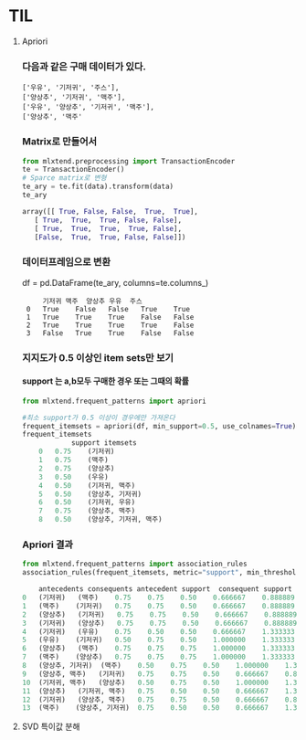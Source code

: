# TIL

1. Apriori
    ### 다음과 같은 구매 데이터가 있다.
    ```
    ['우유', '기저귀', '주스'],
    ['양상추', '기저귀', '맥주'],
    ['우유', '양상추', '기저귀', '맥주'],
    ['양상추', '맥주'
    ```
    ### Matrix로 만들어서
    ```python
    from mlxtend.preprocessing import TransactionEncoder
    te = TransactionEncoder()
    # Sparce matrix로 변형
    te_ary = te.fit(data).transform(data)
    te_ary

    array([[ True, False, False,  True,  True],
       [ True,  True,  True, False, False],
       [ True,  True,  True,  True, False],
       [False,  True,  True, False, False]])
    ```

    ### 데이터프레임으로 변환
    df = pd.DataFrame(te_ary, columns=te.columns_)

            기저귀	맥주	양상추	우유	주스
        0	True	False	False	True	True
        1	True	True	True	False	False
        2	True	True	True	True	False
        3	False	True	True	False	False

    ### 지지도가 0.5 이상인 item sets만 보기
    #### support 는 a,b모두 구매한 경우 또는 그때의 확률
    ```python
    from mlxtend.frequent_patterns import apriori
    
    #최소 support가 0.5 이상이 경우에만 가져온다
    frequent_itemsets = apriori(df, min_support=0.5, use_colnames=True)  
    frequent_itemsets
                support	itemsets
        0	0.75	(기저귀)
        1	0.75	(맥주)
        2	0.75	(양상추)
        3	0.50	(우유)
        4	0.50	(기저귀, 맥주)
        5	0.50	(양상추, 기저귀)
        6	0.50	(기저귀, 우유)
        7	0.75	(양상추, 맥주)
        8	0.50	(양상추, 기저귀, 맥주)
    ```

    ### Apriori 결과
    ```python
    from mlxtend.frequent_patterns import association_rules
    association_rules(frequent_itemsets, metric="support", min_threshold=0.05) 

        antecedents	consequents	antecedent support	consequent support	support	confidence	lift	leverage	conviction
    0	(기저귀)	(맥주)	0.75	0.75	0.50	0.666667	0.888889	-0.0625	0.75
    1	(맥주)	(기저귀)	0.75	0.75	0.50	0.666667	0.888889	-0.0625	0.75
    2	(양상추)	(기저귀)	0.75	0.75	0.50	0.666667	0.888889	-0.0625	0.75
    3	(기저귀)	(양상추)	0.75	0.75	0.50	0.666667	0.888889	-0.0625	0.75
    4	(기저귀)	(우유)	0.75	0.50	0.50	0.666667	1.333333	0.1250	1.50
    5	(우유)	(기저귀)	0.50	0.75	0.50	1.000000	1.333333	0.1250	inf
    6	(양상추)	(맥주)	0.75	0.75	0.75	1.000000	1.333333	0.1875	inf
    7	(맥주)	(양상추)	0.75	0.75	0.75	1.000000	1.333333	0.1875	inf
    8	(양상추, 기저귀)	(맥주)	0.50	0.75	0.50	1.000000	1.333333	0.1250	inf
    9	(양상추, 맥주)	(기저귀)	0.75	0.75	0.50	0.666667	0.888889	-0.0625	0.75
    10	(기저귀, 맥주)	(양상추)	0.50	0.75	0.50	1.000000	1.333333	0.1250	inf
    11	(양상추)	(기저귀, 맥주)	0.75	0.50	0.50	0.666667	1.333333	0.1250	1.50
    12	(기저귀)	(양상추, 맥주)	0.75	0.75	0.50	0.666667	0.888889	-0.0625	0.75
    13	(맥주)	(양상추, 기저귀)	0.75	0.50	0.50	0.666667	1.333333	0.1250	1.50
    ```


2. SVD 특이값 분해